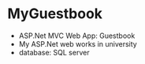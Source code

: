 # MyGuestbook
- ASP.Net MVC Web App: Guestbook
- My ASP.Net web works in university
- database: SQL server

